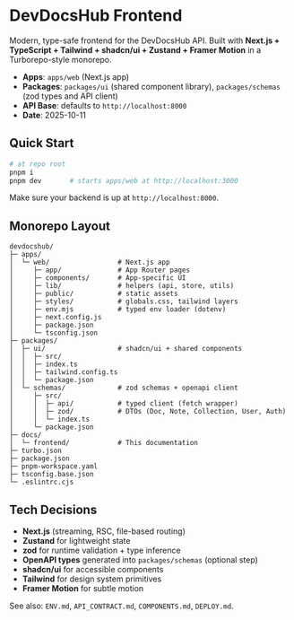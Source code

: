 # DevDocsHub Frontend

Modern, type-safe frontend for the DevDocsHub API. Built with **Next.js + TypeScript + Tailwind + shadcn/ui + Zustand + Framer Motion** in a Turborepo-style monorepo.

- **Apps**: `apps/web` (Next.js app)
- **Packages**: `packages/ui` (shared component library), `packages/schemas` (zod types and API client)
- **API Base**: defaults to `http://localhost:8000`
- **Date**: 2025-10-11

## Quick Start

```bash
# at repo root
pnpm i
pnpm dev       # starts apps/web at http://localhost:3000
```

Make sure your backend is up at `http://localhost:8000`.

## Monorepo Layout

```
devdocshub/
├─ apps/
│  └─ web/                 # Next.js app
│     ├─ app/              # App Router pages
│     ├─ components/       # App-specific UI
│     ├─ lib/              # helpers (api, store, utils)
│     ├─ public/           # static assets
│     ├─ styles/           # globals.css, tailwind layers
│     ├─ env.mjs           # typed env loader (dotenv)
│     ├─ next.config.js
│     ├─ package.json
│     └─ tsconfig.json
├─ packages/
│  ├─ ui/                  # shadcn/ui + shared components
│  │  ├─ src/
│  │  ├─ index.ts
│  │  ├─ tailwind.config.ts
│  │  └─ package.json
│  └─ schemas/             # zod schemas + openapi client
│     ├─ src/
│     │  ├─ api/           # typed client (fetch wrapper)
│     │  ├─ zod/           # DTOs (Doc, Note, Collection, User, Auth)
│     │  └─ index.ts
│     └─ package.json
├─ docs/
│  └─ frontend/            # This documentation
├─ turbo.json
├─ package.json
├─ pnpm-workspace.yaml
├─ tsconfig.base.json
└─ .eslintrc.cjs
```

## Tech Decisions

- **Next.js** (streaming, RSC, file-based routing)
- **Zustand** for lightweight state
- **zod** for runtime validation + type inference
- **OpenAPI types** generated into `packages/schemas` (optional step)
- **shadcn/ui** for accessible components
- **Tailwind** for design system primitives
- **Framer Motion** for subtle motion

See also: `ENV.md`, `API_CONTRACT.md`, `COMPONENTS.md`, `DEPLOY.md`.

